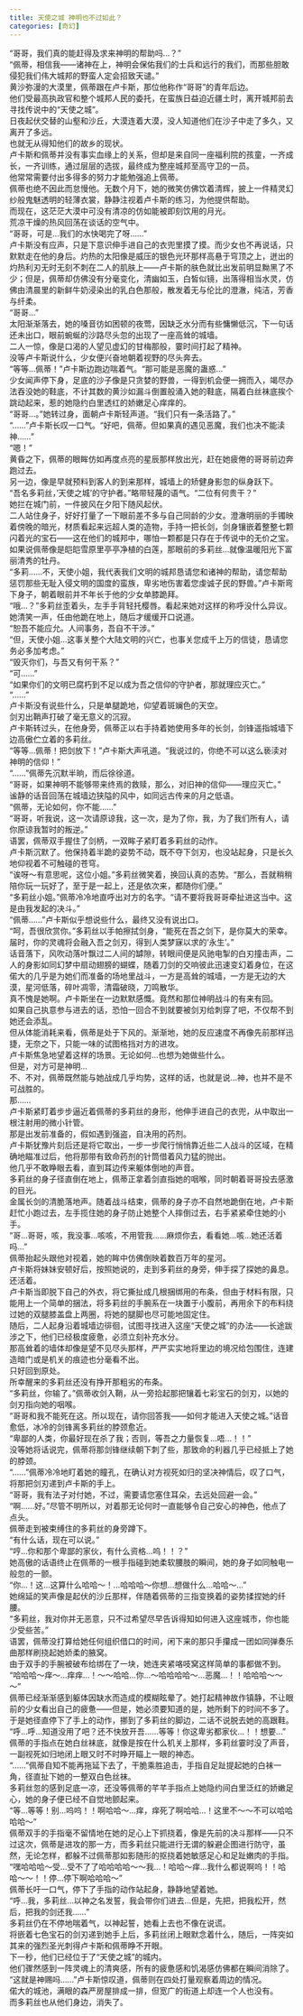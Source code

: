 ```yaml
---
title: 天使之城 神明也不过如此？
categories: [奇幻]
---
```


“哥哥，我们真的能赶得及求来神明的帮助吗…？”<br>“佩蒂，相信我——诸神在上，神明会保佑我们的士兵和远行的我们，而那些胆敢侵犯我们伟大城邦的野蛮人定会招致天谴。”<br>黄沙弥漫的大漠里，佩蒂跟在卢卡斯，那位他称作“哥哥”的青年后边。<br>他们受最高执政官和整个城邦人民的委托，在蛮族日益迫近疆土时，离开城邦前去寻找传说中的“天使之城”。<br>日夜起伏交替的山壑和沙丘，大漠连着大漠，没人知道他们在沙子中走了多久，又离开了多远。<br>也就无从得知他们的故乡的现状。<br>卢卡斯和佩蒂并没有事实血缘上的关系，但却是来自同一座福利院的孩童，一齐成长，一齐训练，通过层层的选拔，最终成为整座城邦至高守卫的一员。<br>他常常需要付出多得多的努力才能勉强追上佩蒂。<br>佩蒂也绝不因此而怠慢他。无数个月下，她的微笑仿佛饮着清辉，披上一件精灵幻纱般鬼魅透明的轻薄衣裳，静静注视着卢卡斯的练习，为他提供帮助。<br>而现在，这茫茫大漠中可没有清凉的仿如能被即刻饮用的月光。<br>荒凉干燥的热风回荡在谈话的空气中。<br>“哥哥，可是…我们的水快喝完了呀……”<br>卢卡斯没有应声，只是下意识伸手进自己的衣兜里摸了摸。而少女也不再说话，只默默走在他的身后。灼热的太阳像是威压的银色光环那样高悬于穹顶之上，迸出的灼热利刃无时无刻不刺在二人的肌肤上——卢卡斯的肤色就比出发前明显黝黑了不少；但是，佩蒂却仿佛没有分毫变化，清幽如玉，白皙似镜，出落得相当水灵，仿佛由清晨里的新鲜牛奶浸染出的乳白色那般，散发着无与伦比的澄澈，纯洁，芳香与纤柔。<br>“哥哥…”<br>太阳渐渐落去，她的嗓音彷如困顿的夜莺，因缺乏水分而有些慵懒低沉，下一句话还未出口，眼前蜿蜒的沙路尽头忽的出现了一座高耸的城墙。<br>二人一惊，像是口渴的人望见虚幻的甘梅那般，霎时间打起了精神。<br>没等卢卡斯说什么，少女便兴奋地朝着视野的尽头奔去。<br>“等等…佩蒂！”卢卡斯边跑边喘着气。“那可能是恶魔的蛊惑…”<br>少女闻声停下身，足底的沙子像是只贪婪的野兽，一得到机会便一拥而入，竭尽办法吞没她的鞋底，不计其数的黄沙如漏斗倒置般涌入她的鞋底，隔着白丝袜底挨个跳动起来，惹的她隐约白里透红的娇嫩足心痒痒的。<br>“哥哥…。”她转过身，面朝卢卡斯轻声道。“我们只有一条活路了。”<br>“……”卢卡斯长叹一口气。“好吧，佩蒂。但如果真的遇见恶魔，我们也决不能渎神……”<br>“嗯！”<br>黄昏之下，佩蒂的眼眸仿如再度点亮的星辰那样放出光，赶在她疲倦的哥哥前边奔跑过去。<br>另一边，像是早就预料到客人的到来那样，城墙上的矫健身影忽的纵身跃下。<br>“吾名多莉丝，’天使之城’的守护者。”略带轻蔑的语气。“二位有何贵干？”<br>她拦在城门前，一件披风在夕阳下随风起伏。<br>二人站住身子，好好打量了一下眼前差不多与自己同龄的少女。澄澈明丽的手镯映着傍晚的暗光，材质看起来远超人类的造物，手持一把长剑，剑身镶嵌着整整七颗闪着光的宝石——这在他们的城邦中，哪怕一颗都是只存在于传说中的无价之宝。<br>如果说佩蒂像是皑皑雪原里亭亭净植的白莲，那眼前的多莉丝…就像温暖阳光下富丽清秀的牡丹。<br>“多莉……不，天使小姐，我代表我们文明的城邦恳请您和诸神的帮助，请您帮助惩罚那些无耻入侵文明的国度的蛮族，卑劣地伤害着您虔诚子民的野兽。”卢卡斯弯下身子，朝着眼前并不年长于他的少女单膝跪拜。<br>“哦…？”多莉丝歪着头，左手手背轻托樱唇。看起来她对这样的称呼没什么异议。<br>她清笑一声，任由他跪在地上，随后才缓缓开口说道。<br>“恕吾不能应允。人间事务，吾自不干涉。”<br>“但，天使小姐…这事关整个大陆文明的兴亡，也事关您成千上万的信徒，恳请您务必多加考虑。”​<br>​“毁灭你们，与吾又有何干系？”<br>“可……”<br>“如果你们的文明已腐朽到不足以成为吾之信仰的守护者，那就理应灭亡。”<br>“……”<br>卢卡斯没有说些什么，只是单腿跪地，仰望着斑斓色的天空。<br>剑刃出鞘声打破了毫无意义的沉寂。<br>卢卡斯转过头，在他身旁，佩蒂正以右手持着她使用多年的长剑，剑锋遥指城墙下边高傲伫立着的多莉丝。<br>“等等…佩蒂！把剑放下！”卢卡斯大声吼道。“我说过的，你绝不可以这么亵渎对神明的信仰！”<br>“……”佩蒂先沉默半晌，而后徐徐道。<br>“哥哥，如果神明不能够带来终焉的救赎，那么，对旧神的信仰——理应灭亡。”<br>谧静的话音回荡在城墙边狭隘的风中，如同远古传来的月之低语。<br>“佩蒂，无论如何，你不能……”<br>“哥哥，听我说，这一次请原谅我，这一次，是为了你，我，为了我们所有人，请你原谅我暂时的叛逆。”<br>语罢，佩蒂双手握住了剑柄，一双眸子紧盯着多莉丝的动作。<br>卢卡斯沉默了。他保持着半跪的姿势不动，既不夺下剑刃，也没站起身，只是长久地仰视着不可触碰的苍穹。<br>“诶呀～有意思呢，这位小姐。”多莉丝微笑着，换回认真的态势。“那么，吾就稍稍陪你玩一玩好了，至于是一起上，还是依次来，都随你们便。”<br>“多莉丝小姐。”佩蒂冷冷地直呼出对方的名字。“请不要将我哥哥牵扯进这当中。这是由我发起的决斗。”<br>“佩蒂……”卢卡斯似乎想说些什么，最终又没有说出口。<br>“呵，吾很欣赏你。”多莉丝以手帕擦拭剑身，“能死在吾之剑下，是你莫大的荣幸。届时，你的灵魂将会融入吾之剑刃，得到人类梦寐以求的‘永生’。”<br>话音落下，风吹动落叶飘过二人间的罅隙，转眼间便是风驰电掣的白刃撞击声，二人的身影如同幻梦中扇动翅膀的蝴蝶，随着刀剑的交响彼此迅速变幻着身位，在这偌大的几乎是为她们而准备的场地里战斗，一方是高耸的城墙，一方是无边的大漠，星河低落，碎叶凋零，清霜破晓，刀鸣散华。<br>真不愧是她啊。卢卡斯坐在一边默默感慨。竟然和那位神明战斗的有来有回。<br>如果自己执意参与进去的话，恐怕一回合不到就要被剑刃给刺穿了吧，不仅帮不到她还会添乱。<br>但从体能消耗来看，佩蒂是处于下风的。渐渐地，她的反应速度不再像先前那样迅捷，无奈之下，只能一味的试图格挡对方的进攻。<br>卢卡斯焦急地望着这样的场景。无论如何…也想为她做些什么。<br>但是，对方可是神明…<br>不、不对，佩蒂既然能与她战成几乎均势，这样的话，也就是说…神，也并不是不可战胜的。<br>那……<br>卢卡斯紧盯着步步逼近着佩蒂的多莉丝的身形，他伸手进自己的衣兜，从中取出一根注射用的微小针管。<br>那是出发前准备的，假如遇到强盗，自决用的药剂。<br>卢卡斯犹豫片刻后还是将它取出，一步一步爬行悄悄靠近些二人战斗的区域，在精确地瞄准过后，他将那带有致命药剂的针筒借着风力猛的抛出。<br>他几乎不敢睁眼去看，直到耳边传来躯体倒地的声音。<br>多莉丝的身子径直倒在地上，佩蒂正拿着剑直指她的咽喉，同时朝着哥哥投去感激的目光。<br>金属长剑的清脆落地声。随着战斗结束，佩蒂的身子亦不自然地跪倒在地，卢卡斯赶忙小跑过去，左手揽住她的身子防止她整个人摔倒过去，右手紧紧牵住她的小手。<br>“哥…哥哥，咳，我没事…咳咳，不用管我……麻烦你去，看看她…咳…她还活着吗…”<br>佩蒂抬起头跟他对视着，她的眸中仿佛倒映着数百万年的星河。<br>卢卡斯将妹妹安顿好后，按照她说的，走到多莉丝的身旁，伸手探了探她的鼻息。<br>还活着。<br>卢卡斯当即脱下自己的外衣，将它撕扯成几根捆绑用的布条，但由于材料有限，只能用上一个简单的捆法，将多莉丝的手腕系在一块置于小腹前，再用余下的布料绕过她的双腿膝盖盘上两圈，将她的腿脚也尽可能地固定住。<br>随后，二人起身沿着城墙边徘徊，试图寻找进入这座“天使之城”的办法——长途跋涉之下，他们已经极度疲惫，必须立刻补充水分。<br>那高耸着的墙体却像是望不见尽头那样，严严实实地将里边的境况给包围住，连建造暗门或是机关的痕迹也分毫看不出。<br>只好回到原处。<br>所幸醒来的多莉丝还没有挣开那粗劣的布条。<br>“多莉丝，你输了。”佩蒂收剑入鞘，从一旁拾起那把镶着七彩宝石的剑刃，以她的剑刃指向她的咽喉。<br>“哥哥和我不能死在这。所以现在，请你回答我——如何才能进入天使之城。”话音愈低，冰冷的剑锋离多莉丝的脖颈愈近。<br>“卑鄙的人类，你最好现在杀了我；否则，等吾之力量恢复…唔…！！”<br>没等她将话说完，佩蒂将那剑锋继续朝下刺了些，那致命的利器几乎已经抵上了她的脖颈。<br>“……”佩蒂冷冷地盯着她的瞳孔，在确认对方视死如归的坚决神情后，叹了口气，将那把剑刃递到卢卡斯的手上。<br>“哥哥，我有法子对付她，不过，需要请您塞住耳朵，去远处回避一会。”<br>“啊……好。”尽管不明所以，对着那无论何时一直能够令自己安心的神色，他点了点头。<br>佩蒂走到被束缚住的多莉丝的身旁蹲下。​<br>“有什么话，现在可以说。”​<br>“哼…你和那个卑鄙的家伙，有什么资格…呜！！？”​<br>她高傲的话语终止在佩蒂的一根手指碰到她柔软腰肢的瞬间，她的身子如同触电一般忽的一颤。​<br>“你…！这…这算什么哈哈～！…哈哈哈～你想…想做什么…哈哈～…”​<br>她绵延的笑声像是起伏的沙丘那样，伴随着佩蒂的三指变换着的姿势​揉捏她的纤腰。<br>“多莉丝，我对你并无恶意，只不过希望尽早告诉得知如何进入这座城市，你也能少受些苦。”​<br>语罢，佩蒂没打算给她任何组织借口的时间，​闲下来的那只手攥成一团如同弹奏乐曲那样刷挠起她娇柔的腋窝。<br>由于双手的手腕被​破布给绑在了一块，她连夹紧咯吱窝这样简单的事都做不到。<br>​“哈哈哈～痒～…痒痒…！～～哈哈…你…～哈哈哈哈～…恶魔…！！哈哈哈～～～”<br>佩蒂已经渐渐感到躯体因缺水而造成的模糊眩晕了。她打起精神故作镇静，不让眼前的少女看出自己的疲惫——但是，她必须要知道的是，她所剩下的时间不多了。<br>于是她径直停下了手上的动作，挪到了多莉丝的脚边，二话不说脱去她的高跟鞋。<br>“呼…呼…知道没用了吧？还不快放开吾……等等！你这卑劣都家伙…！！想要…”<br>佩蒂的手指点在她白丝袜底，就像是按在什么机关上那样，多莉丝霎时没了声音，一副视死如归地闭上眼又时不时睁开瞄上一眼的神态。<br>“……”佩蒂自知不能再拖延下去了，干脆乘胜追击，手指自足趾提起她的白袜一角，径直扯下她的一整双白色丝袜。<br>多莉丝忽的感到足底一凉，还没等佩蒂的芊芊手指点上她隐约间白里泛红的娇嫩足心，她的身子便已经不自觉地颤起来。<br>“等…等等！别…呜呜！！啊哈哈～…痒，痒死了啊哈哈…！这里不～～不可以哈哈哈哈～”<br>佩蒂双手的手指毫不留情地在她的足心上下抓挠着，像是先前的决斗那样——只不过这次，佩蒂是进攻的那一方，而多莉丝只能进行无谓的躲避企图进行防守，虽然，无论怎样，都躲不过佩蒂那如影随形的抠挠着她敏感足心和足趾嫩肉的手指。<br>“嘿哈哈哈～受…受不了了哈哈哈哈～～我…！哈哈～痒…我什么都说啊呜！！哈哈～～！！停…停下啊哈哈哈～”<br>佩蒂长吁一口气，停下了手指的动作站起身，静静地望着她。<br>“呼…我，多莉丝…以神之名发誓，我会带你们进去…但是，先把，把我松开，然后，把我的剑还我……”<br>多莉丝仍在不停地喘着气，以神起誓，她看上去也不像在说谎。<br>将嵌着七色宝石的剑刃递到她手上后，多莉丝闭上眼默念着什么，随后，一阵突如其来的强烈圣光刺得卢卡斯和佩蒂睁不开眼。<br>下一秒，他们已经位于了“天使之城”的城内。<br>他们骤然感到一阵灵魂上的清爽感，所有的疲惫感和饥渴感仿佛都在瞬间消除了。<br>“这就是神赐吗……”卢卡斯惊叹道，佩蒂则在四处打量观察着周边的情况。<br>偌大的城池，满眼的森严房屋排成一排，但宽广的街道上却连一个人也没有。<br>而多莉丝也从他们身边，消失了。